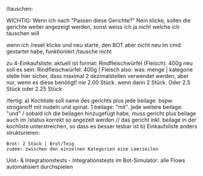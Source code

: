 /tauschen:

WICHTIG: Wenn ich nach "Passen diese Gerichte?" Nein klicke, sollen die gerichte weiter angezeigt werden, sonst weiss ich ja nicht welche ich tauschen will

wenn ich /reset klicke und neu starte, den BOT aber nicht neu im cmd gestartet habe, funktioniert /tausche nicht




zu 4-Einkaufsliste:
aktuell ist format: Rindfleischwürfel (Fleisch): 400g
neu soll es sein: Rindfleischwürfel: 400g |  Fleisch
also: was: menge | kategorie
stelle hier sicher, dass maximal 2 dezimalstellen verwendet werden, aber nur, wenn es diese benötigt! nie 2.00 Stück. wenn dann 2 Stück. Oder 2.5 Stück oder 2.25 Stück


/fertig:
a) Kochliste soll name des gerichts plus jede beilage. bspw. stroganoff mit nudeln und spinat. 1 beilage: "mit". jede weitere beilage: "und" / sobald ich die beilagen hinzugefügt habe, muss gericht plus beilage auch im /status korrekt so angezeit werden // das gericht inkl. beilage in der kochliste unterstreichen, so dass es besser lesbar ist
b) Einkaufsliste anders strukturieren:

    Brot: 2 Stück | Brot/Teig
    zudem: zwischen den einzelnen Kategorien eine Leerzeilen





Unit- & Integrationstests - Integrationstests im Bot-Simulator: alle Flows automatisiert durchspielen
